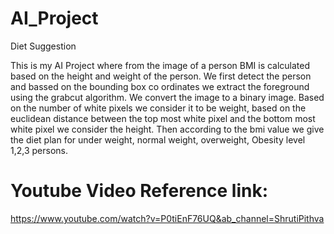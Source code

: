 # AI_Project

Diet Suggestion

This is my AI Project where from the image of a person BMI is calculated based on the height and weight of the person. We first detect the person and bassed on the bounding box co ordinates we extract the foreground using the grabcut algorithm. We convert the image to a binary image. Based on the number of white pixels we consider it to be weight, based on the euclidean distance between the top most white pixel and the bottom most white pixel we consider the height. Then according to the bmi value we give the diet plan for under weight, normal weight, overweight, Obesity level 1,2,3 persons.

# Youtube Video Reference link:

https://www.youtube.com/watch?v=P0tiEnF76UQ&ab_channel=ShrutiPithva
